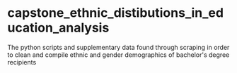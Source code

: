 # capstone_ethnic_distibutions_in_education_analysis
The python scripts and supplementary data found through scraping in order to clean and compile ethnic and gender demographics of bachelor's degree recipients 
